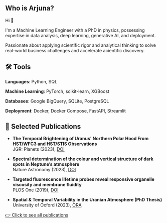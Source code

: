 ## Who is Arjuna?

Hi 👋 

I'm a Machine Learning Engineer with a PhD in physics, possessing expertise in data analysis, deep learning, generative AI, and deployment.

Passionate about applying scientific rigor and analytical thinking to solve real-world business challenges and accelerate acientific discovery.

<!--## 📂 Projects

My portfolio showcases my [projects](#).
-->

## 🛠 Tools

**Languages**: Python, SQL

**Machine Learning**: PyTorch, scikit-learn, XGBoost

**Databases**: Google BigQuery, SQLite, PostgreSQL

**Deployment**: Docker, Docker Compose, FastAPI, Streamlit


## 🧪 Selected Publications

- **The Temporal Brightening of Uranus' Northern Polar Hood From HST/WFC3 and HST/STIS Observations**  
  JGR: Planets (2023), [DOI](https://doi.org/10.1029/2023JE007904)

- **Spectral determination of the colour and vertical structure of dark spots in Neptune’s atmosphere**  
  Nature Astronomy (2023), [DOI](https://doi.org/10.1038/s41550-023-02047-0)

- **Targeted fluorescence lifetime probes reveal responsive organelle viscosity and membrane fluidity**  
  PLOS One (2019), [DOI](https://doi.org/10.1371/journal.pone.0211165)

- **Spatial & Temporal Variability in the Uranian Atmosphere (PhD Thesis)**  
  University of Oxford (2023), [ORA](https://ora.ox.ac.uk/objects/uuid:cd3a6bb2-bb91-483c-99b7-a382b485416b)

[👉 Click to see all publications](https://orcid.org/0000-0003-1482-9306)

<!--**Visualization**-->
